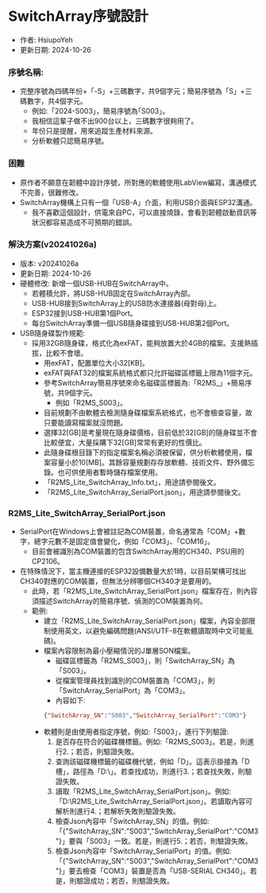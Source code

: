 # SwitchArray序號設計
+ 作者: HsiupoYeh
+ 更新日期: 2024-10-26

### 序號名稱:
+ 完整序號為四碼年份+「-S」+三碼數字，共9個字元；簡易序號為「S」+三碼數字，共4個字元。
  + 例如:「2024-S003」，簡易序號為｢S003」。
  + 我相信這輩子做不出900台以上，三碼數字很夠用了。
  + 年份只是提醒，用來追蹤生產材料來源。
  + 分析軟體只認簡易序號。

### 困難
+ 原作者不願意在韌體中設計序號，所對應的軟體使用LabView編寫，溝通模式不完善，很難修改。
+ SwitchArray機構上只有一個「USB-A」介面，利用USB介面與ESP32溝通。
  + 我不喜歡這個設計，供電來自PC，可以直接燒錄，會看到韌體啟動資訊等狀況都容易造成不可預期的錯誤。

### 解決方案(v20241026a)
+ 版本: v20241026a
+ 更新日期: 2024-10-26
+ 硬體修改: 新增一個USB-HUB在SwitchArray中。
  + 若體積允許，將USB-HUB固定在SwitchArray內部。
  + USB-HUB接到SwitchArray上的USB防水連接器(母對母)上。
  + ESP32接到USB-HUB第1個Port。
  + 每台SwitchArray準備一個USB隨身碟接到USB-HUB第2個Port。
+ USB隨身碟製作規範:
  + 採用32GB隨身碟，格式化為exFAT，能夠放置大於4GB的檔案。支援熱插拔，比較不會壞。
    + 用exFAT，配置單位大小32[KB]。
    + exFAT與FAT32的檔案系統格式都只允許磁碟區標籤上限為11個字元。
    + 參考SwitchArray簡易序號來命名磁碟區標籤為:「R2MS_」+簡易序號，共9個字元。
      + 例如「R2MS_S003」。
    + 目前規劃不由軟體去檢測隨身碟檔案系統格式，也不會檢查容量，故只要能讀寫檔案就沒問題。
    + 選擇32[GB]是考量現在隨身碟價格，目前低於32[GB]的隨身碟並不會比較便宜，大量採購下32[GB]常常有更好的性價比。
    + 此隨身碟根目錄下的指定檔案名稱必須被保留，供分析軟體使用，檔案容量小於10[MB]。其餘容量規劃存存放軟體、技術文件、野外備忘錄。也可供使用者暫時儲存檔案使用。
     + 「R2MS_Lite_SwitchArray_Info.txt」，用途請參閱後文。
     + 「R2MS_Lite_SwitchArray_SerialPort.json」，用途請參閱後文。
### R2MS_Lite_SwitchArray_SerialPort.json
+ SerialPort在Windows上會被註記為COM裝置，命名通常為「COM」+數字，總字元數不是固定值會變化，例如「COM3｣、「COM16」。
  + 目前會被識別為COM裝置的包含SwitchArray用的CH340、PSU用的CP2106。
+ 在特殊情況下，當主機連接的ESP32設備數量大於1時，以目前架構可找出CH340對應的COM裝置，但無法分辨哪個CH340才是要用的。
  + 此時，若「R2MS_Lite_SwitchArray_SerialPort.json」檔案存在，則內容須描述SwitchArray的簡易序號、偵測的COM裝置為何。
  + 範例:
    + 建立「R2MS_Lite_SwitchArray_SerialPort.json」檔案，內容全部限制使用英文，以避免編碼問題(ANSI/UTF-8在軟體讀取時中文可能亂碼)。
    + 檔案內容限制為最小壓縮情況的J單層SON檔案。
      + 磁碟區標籤為「R2MS_S003」，則「SwitchArray_SN」為「S003」。
      + 從檔案管理員找到識別的COM裝置為「COM3」，則「SwitchArray_SerialPort」為「COM3」。
      + 內容如下:
      ```json
      {"SwitchArray_SN":"S003","SwitchArray_SerialPort":"COM3"}
      ```
    + 軟體則是由使用者指定序號，例如:「S003」，進行下列驗證:
      1. 是否存在符合的磁碟機標籤。例如:「R2MS_S003」。若是，則進行2.；若否，則驗證失敗。
      2. 查詢該磁碟機標籤的磁碟機代號，例如「D」。這表示掛接為「D槽」，路徑為「D:\」。若查找成功，則進行3.；若查找失敗，則驗證失敗。
      3. 讀取「R2MS_Lite_SwitchArray_SerialPort.json」。例如:「D:\R2MS_Lite_SwitchArray_SerialPort.json」。若讀取內容可解析則進行4.；若解析失敗則驗證失敗。
      4. 檢查Json內容中「SwitchArray_SN」的值。例如:「{"SwitchArray_SN":"S003","SwitchArray_SerialPort":"COM3"}」要與「S003」一致。若是，則進行5.；若否，則驗證失敗。
      5. 檢查Json內容中「SwitchArray_SerialPort」的值。例如:「{"SwitchArray_SN":"S003","SwitchArray_SerialPort":"COM3"}」要去檢查「COM3」裝置是否為「USB-SERIAL CH340」。若是，則驗證成功；若否，則驗證失敗。

